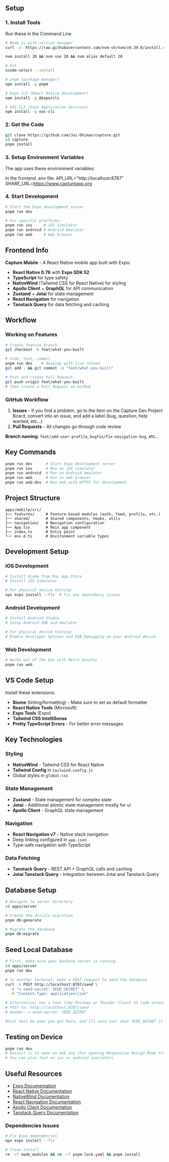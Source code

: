 ## Setup
### 1. Install Tools
Run these in the Command Line
```bash
# Node.js with version manager
curl -o- https://raw.githubusercontent.com/nvm-sh/nvm/v0.39.0/install.sh | bash

nvm install 20 && nvm use 20 && nvm alias default 20

# Git 
xcode-select --install

# pnpm (package manager)
npm install -g pnpm

# Expo CLI (React Native development)
npm install -g @expo/cli

# EAS CLI (Expo Application Services)
npm install -g eas-cli
```

### 2. Get the Code
```bash
git clone https://github.com/Jai-Dhiman/capture.git
cd capture
pnpm install
```

### 3. Setup Environment Variables
The app uses these environment variables:

In the frontend .env file:
API_URL="http://localhost:8787"
SHARE_URL=https://www.captureapp.org


### 4. Start Development
```bash
# Start the Expo development server
pnpm run dev

# For specific platforms:
pnpm run ios     # iOS Simulator
pnpm run android # Android Emulator
pnpm run web     # Web browser
```

## Frontend Info
**Capture Mobile** - A React Native mobile app built with Expo:
- **React Native 0.76** with **Expo SDK 52**
- **TypeScript** for type safety
- **NativeWind** (Tailwind CSS for React Native) for styling
- **Apollo Client** + **GraphQL** for API communication
- **Zustand** + **Jotai** for state management
- **React Navigation** for navigation
- **Tanstack Query** for data fetching and caching

## Workflow

### Working on Features
```bash
# Create feature branch  
git checkout -b feat/what-you-built

# Code, test, commit
pnpm run dev    # develop with live reload
git add . && git commit -m "feat/what-you-built"

# Push and create Pull Request
git push origin feat/what-you-built
# Then create a Pull Request on GitHub
```

### GitHub Workflow
1. **Issues** - If you find a problem, go to the item on the Capture Dev Project Board, convert into an issue, and add a label (bug, question, help wanted, etc...)
2. **Pull Requests** - All changes go through code review

**Branch naming**: `feat/add-user-profile`, `bugfix/fix-navigation-bug`, etc..

## Key Commands
```bash
pnpm run dev      # Start Expo development server
pnpm run ios      # Run on iOS simulator
pnpm run android  # Run on Android emulator
pnpm run web      # Run in web browser
pnpm run web:dev  # Run web with HTTPS for development
```

## Project Structure
```
apps/mobile/src/
├── features/     # Feature-based modules (auth, feed, profile, etc.)
├── shared/       # Shared components, hooks, utils
├── navigation/   # Navigation configuration
├── App.tsx       # Main app component
├── index.ts      # Entry point
└── env.d.ts      # Environment variable types
```

## Development Setup

### iOS Development
```bash
# Install Xcode from Mac App Store
# Install iOS Simulator

# For physical device testing:
npx expo install --fix  # Fix any dependency issues
```

### Android Development
```bash
# Install Android Studio
# Setup Android SDK and emulator

# For physical device testing:
# Enable Developer Options and USB Debugging on your Android device
```

### Web Development
```bash
# Works out of the box with Metro bundler
pnpm run web
```

## VS Code Setup
Install these extensions:
- **Biome** (linting/formatting) - Make sure to set as default formatter
- **React Native Tools** (Microsoft)
- **Expo Tools** (Expo)
- **Tailwind CSS IntelliSense**
- **Pretty TypeScript Errors** - For better error messages

## Key Technologies

### Styling
- **NativeWind** - Tailwind CSS for React Native
- **Tailwind Config** in `tailwind.config.js`
- Global styles in `global.css`

### State Management
- **Zustand** - State management for complex state
- **Jotai** - Additional atomic state management mostly for ui
- **Apollo Client** - GraphQL state management

### Navigation
- **React Navigation v7** - Native stack navigation
- Deep linking configured in `app.json`
- Type-safe navigation with TypeScript

### Data Fetching
- **Tanstack Query** - REST API + GraphQL calls and caching
- **Jotai Tanstack Query** - Integration between Jotai and Tanstack Query

## Database Setup
```bash
# Navigate to server directory
cd apps/server

# Create the drizzle migration
pnpm db:generate 

# Migrate the database
pnpm db:migrate
```

## Seed Local Database
```bash
# First, make sure your backend server is running
cd apps/server
pnpm run dev

# In another terminal, make a POST request to seed the database
curl -X POST http://localhost:8787/seed \
  -H "x-seed-secret: SEED_SECRET" \
  -H "Content-Type: application/json"

# Alternative: Use a tool like Postman or Thunder Client VS Code extension
# POST to: http://localhost:8787/seed
# Header: x-seed-secret: SEED_SECRET

#Just text me when you get here, and ill send over what SEED_SECRET is 
```

## Testing on Device

```bash
pnpm run dev
# Easiest is to open on web and then opening Responsive Design Mode from Web Console
# You can also test on ios or android simulators
```


## Useful Resources
- [Expo Documentation](https://docs.expo.dev/)
- [React Native Documentation](https://reactnative.dev/)
- [NativeWind Documentation](https://www.nativewind.dev/)
- [React Navigation Documentation](https://reactnavigation.org/)
- [Apollo Client Documentation](https://www.apollographql.com/docs/react/)
- [Tanstack Query Documentation](https://tanstack.com/query/latest/docs/framework/react/overview)

### Dependencies Issues
```bash
# Fix Expo dependencies
npx expo install --fix

# Clean install
rm -rf node_modules && rm -rf pnpm-lock.yaml && pnpm install
```
